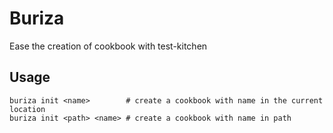 Buriza
======

Ease the creation of cookbook with test-kitchen

## Usage

```
buriza init <name>        # create a cookbook with name in the current location
buriza init <path> <name> # create a cookbook with name in path
```
